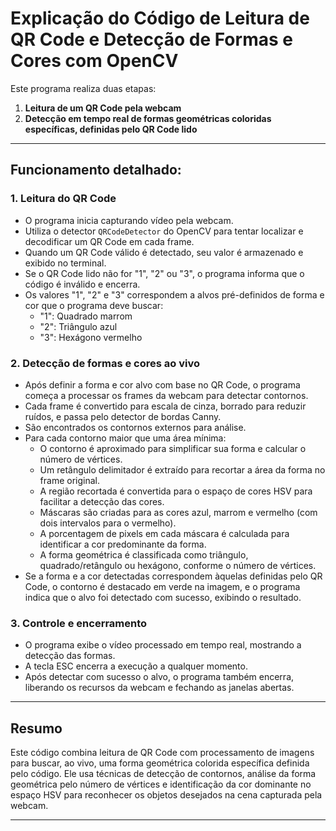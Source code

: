 # Explicação do Código de Leitura de QR Code e Detecção de Formas e Cores com OpenCV

Este programa realiza duas etapas:

1. **Leitura de um QR Code pela webcam**
2. **Detecção em tempo real de formas geométricas coloridas específicas, definidas pelo QR Code lido**

---

## Funcionamento detalhado:

### 1. Leitura do QR Code

- O programa inicia capturando vídeo pela webcam.
- Utiliza o detector `QRCodeDetector` do OpenCV para tentar localizar e decodificar um QR Code em cada frame.
- Quando um QR Code válido é detectado, seu valor é armazenado e exibido no terminal.
- Se o QR Code lido não for "1", "2" ou "3", o programa informa que o código é inválido e encerra.
- Os valores "1", "2" e "3" correspondem a alvos pré-definidos de forma e cor que o programa deve buscar:
  - "1": Quadrado marrom
  - "2": Triângulo azul
  - "3": Hexágono vermelho

### 2. Detecção de formas e cores ao vivo

- Após definir a forma e cor alvo com base no QR Code, o programa começa a processar os frames da webcam para detectar contornos.
- Cada frame é convertido para escala de cinza, borrado para reduzir ruídos, e passa pelo detector de bordas Canny.
- São encontrados os contornos externos para análise.
- Para cada contorno maior que uma área mínima:
  - O contorno é aproximado para simplificar sua forma e calcular o número de vértices.
  - Um retângulo delimitador é extraído para recortar a área da forma no frame original.
  - A região recortada é convertida para o espaço de cores HSV para facilitar a detecção das cores.
  - Máscaras são criadas para as cores azul, marrom e vermelho (com dois intervalos para o vermelho).
  - A porcentagem de pixels em cada máscara é calculada para identificar a cor predominante da forma.
  - A forma geométrica é classificada como triângulo, quadrado/retângulo ou hexágono, conforme o número de vértices.
- Se a forma e a cor detectadas correspondem àquelas definidas pelo QR Code, o contorno é destacado em verde na imagem, e o programa indica que o alvo foi detectado com sucesso, exibindo o resultado.

### 3. Controle e encerramento

- O programa exibe o vídeo processado em tempo real, mostrando a detecção das formas.
- A tecla ESC encerra a execução a qualquer momento.
- Após detectar com sucesso o alvo, o programa também encerra, liberando os recursos da webcam e fechando as janelas abertas.

---

## Resumo

Este código combina leitura de QR Code com processamento de imagens para buscar, ao vivo, uma forma geométrica colorida específica definida pelo código. Ele usa técnicas de detecção de contornos, análise da forma geométrica pelo número de vértices e identificação da cor dominante no espaço HSV para reconhecer os objetos desejados na cena capturada pela webcam.

---


